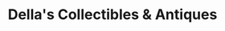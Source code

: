 ---
title: "Della's Collectibles & Antiques"
url: /mount-joy/dellas-collectibles-and-antiques/
shop: gift
---